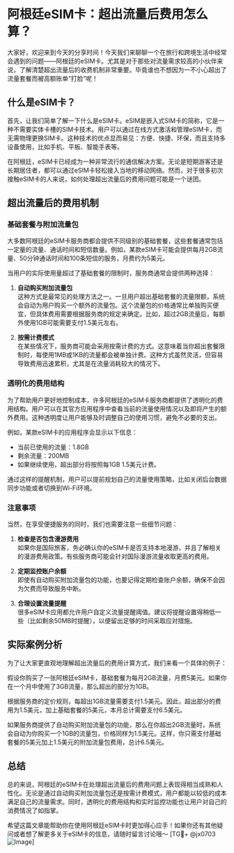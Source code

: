# 阿根廷eSIM卡：超出流量后费用怎么算？

大家好，欢迎来到今天的分享时间！今天我们来聊聊一个在旅行和跨境生活中经常会遇到的问题——阿根廷的eSIM卡。尤其是对于那些对流量需求较高的小伙伴来说，了解清楚超出流量后的收费机制非常重要。毕竟谁也不想因为一不小心超出了流量套餐而被高额账单“打脸”呢！

## 什么是eSIM卡？

首先，让我们简单了解一下什么是eSIM卡。eSIM是嵌入式SIM卡的简称，它是一种不需要实体卡槽的SIM卡技术。用户可以通过在线方式激活和管理eSIM卡，而无需物理更换SIM卡。这种技术的优点显而易见：方便、快捷、环保，而且支持多设备使用，比如手机、平板、智能手表等。

在阿根廷，eSIM卡已经成为一种非常流行的通信解决方案。无论是短期游客还是长期居住者，都可以通过eSIM卡轻松接入当地的移动网络。然而，对于很多初次接触eSIM卡的人来说，如何处理超出流量后的费用问题可能是一个谜团。

## 超出流量后的费用机制

### 基础套餐与附加流量包

大多数阿根廷的eSIM卡服务商都会提供不同级别的基础套餐，这些套餐通常包括一定量的流量、通话时间和短信数量。例如，某款eSIM卡可能会提供每月2GB流量、50分钟通话时间和100条短信的服务，月费约为5美元。

当用户的实际使用量超过了基础套餐的限制时，服务商通常会提供两种选择：

1. **自动购买附加流量包**  
   这种方式是最常见的处理方法之一。一旦用户超出基础套餐的流量限额，系统会自动为用户购买一个额外的流量包。这个流量包的价格通常比单独购买便宜，但具体费用需要根据服务商的规定来确定。比如，超过2GB流量后，每额外使用1GB可能需要支付1.5美元左右。

2. **按需计费模式**  
   在某些情况下，服务商可能会采用按需计费的方式。这意味着当你超出套餐限制时，每使用1MB或1KB的流量都会被单独计费。这种方式虽然灵活，但容易导致费用迅速累积，尤其是在流量消耗较大的情况下。

### 透明化的费用结构

为了帮助用户更好地控制成本，许多阿根廷的eSIM卡服务商都提供了透明化的费用结构。用户可以在其官方应用程序中查看当前的流量使用情况以及即将产生的额外费用。这种透明度让用户能够及时调整自己的使用习惯，避免不必要的支出。

例如，某款eSIM卡的应用程序会显示以下信息：
- 当前已使用的流量：1.8GB
- 剩余流量：200MB
- 如果继续使用，超出部分将按照每1GB 1.5美元计费。

通过这样的提醒机制，用户可以提前规划自己的流量使用策略，比如关闭后台数据同步功能或者切换到Wi-Fi环境。

### 注意事项

当然，在享受便捷服务的同时，我们也需要注意一些细节问题：

1. **检查是否包含漫游费用**  
   如果你是国际旅客，务必确认你的eSIM卡是否支持本地漫游，并且了解相关的漫游费用政策。有些服务商可能会针对国际漫游流量收取更高的费用。

2. **定期监控账户余额**  
   即使有自动购买附加流量包的功能，也要记得定期检查账户余额，确保不会因为欠费而导致服务中断。

3. **合理设置流量提醒**  
   很多eSIM卡应用都允许用户自定义流量提醒阈值。建议将提醒设置得稍低一些（比如剩余50MB时提醒），以便留出足够的时间采取应对措施。

## 实际案例分析

为了让大家更直观地理解超出流量后的费用计算方式，我们来看一个具体的例子：

假设你购买了一张阿根廷eSIM卡，基础套餐为每月2GB流量，月费5美元。如果你在一个月中使用了3GB流量，那么超出的部分为1GB。

根据服务商的定价规则，每超出1GB流量需要支付1.5美元。因此，超出部分的费用为1.5美元，加上基础套餐的5美元，本月总计需要支付6.5美元。

如果服务商提供了自动购买附加流量包的功能，那么在你超出2GB流量时，系统会自动为你购买一个1GB的流量包，价格同样为1.5美元。这样，你只需支付基础套餐的5美元加上1.5美元的附加流量包费用，总计6.5美元。

## 总结

总的来说，阿根廷的eSIM卡在处理超出流量后的费用问题上表现得相当成熟和人性化。无论是通过自动购买附加流量包还是按需计费模式，用户都能以较低的成本满足自己的流量需求。同时，透明化的费用结构和实时监控功能也让用户对自己的消费情况了如指掌。

希望这篇文章能帮助你在使用阿根廷eSIM卡时更加得心应手！如果你还有其他疑问或者想了解更多关于eSIM卡的信息，请随时留言讨论哦～ [TG💪+ @jx0703 ![Image](https://github.com/user-attachments/assets/dbca1d08-cadb-493c-b0ec-ad6f7a83f270)]